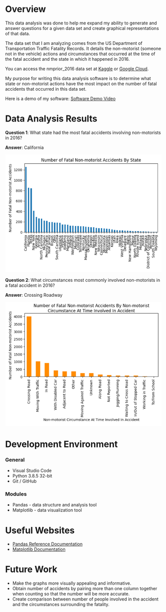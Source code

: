 # Overview

This data analysis was done to help me expand my ability to generate and answer questions for a given data set and create graphical representations of that data.

The data set that I am analyzing comes from the US Department of Transportation Traffic Fatality Records. It details the non-motorist (someone not in the vehicle) actions and circumstances that occurred at the time of the fatal accident and the state in which it happened in 2016.

You can access the nmprior_2016 data set at [Kaggle](https://www.kaggle.com/usdot/nhtsa-traffic-fatalities?select=nmprior_2016) or [Google Cloud](https://console.cloud.google.com/bigquery?project=database-301502&p=bigquery-public-data&d=nhtsa_traffic_fatalities&t=nmprior_2016&page=table).

My purpose for writing this data analysis software is to determine what state or non-motorist actions have the most impact on the number of fatal accidents that occurred in this data set.

Here is a demo of my software: [Software Demo Video](https://www.youtube.com/watch?v=38GxWPr9Hj8)

# Data Analysis Results

**Question 1**: What state had the most fatal accidents involving non-motorists in 2016?

**Answer**: California

![Image of First Graph](figure_1.png)

**Question 2**: What circumstances most commonly involved non-motorists in a fatal accident in 2016?

**Answer**: Crossing Roadway

![Image of First Graph](figure_2.png)

# Development Environment

### **General**

* Visual Studio Code
* Python 3.8.5 32-bit
* Git / GitHub

### **Modules**

* Pandas - data structure and analysis tool
* Matplotlib - data visualization tool

# Useful Websites

* [Pandas Reference Documentation](https://pandas.pydata.org/pandas-docs/stable/reference/index.html)
* [Matplotlib Documentation](https://matplotlib.org/contents.html)

# Future Work

* Make the graphs more visually appealing and informative.
* Obtain number of accidents by pairing more than one column together when counting so that the number will be more accurate.
* Create comparison between number of people involved in the accident and the circumstances surrounding the fatality.
